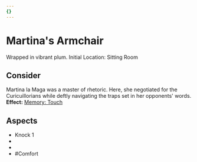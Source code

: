 ```yaml
---
{}
---
```

# Martina's Armchair
Wrapped in vibrant plum.
Initial Location: Sitting Room
## Consider
Martina la Maga was a master of rhetoric. Here, she negotiated for the Curicuillorians while deftly navigating the traps set in her opponents' words.
**Effect:** [Memory: Touch](https://uadaf.theevilroot.xyz/rowenarium/elements/mem.touch)
## Aspects
- Knock 1
- 
- 
- #Comfort